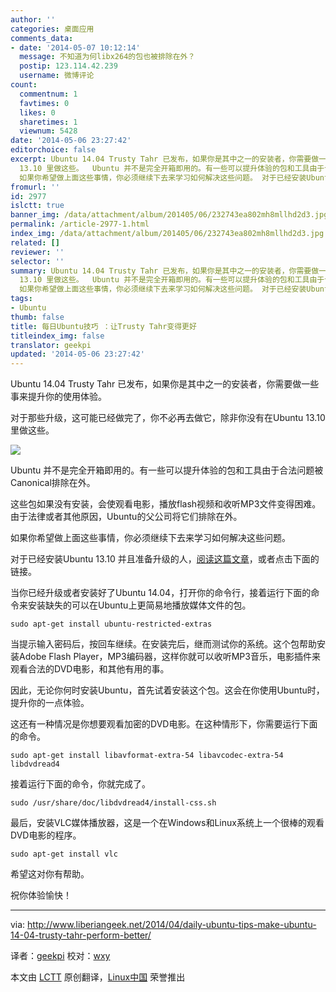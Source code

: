 ```yaml
---
author: ''
categories: 桌面应用
comments_data:
- date: '2014-05-07 10:12:14'
  message: 不知道为何libx264的包也被排除在外？
  postip: 123.114.42.239
  username: 微博评论
count:
  commentnum: 1
  favtimes: 0
  likes: 0
  sharetimes: 1
  viewnum: 5428
date: '2014-05-06 23:27:42'
editorchoice: false
excerpt: Ubuntu 14.04 Trusty Tahr 已发布，如果你是其中之一的安装者，你需要做一些事来提升你的使用体验。 对于那些升级，这可能已经做完了，你不必再去做它，除非你没有在Ubuntu
  13.10 里做这些。  Ubuntu 并不是完全开箱即用的。有一些可以提升体验的包和工具由于合法问题被Canonical排除在外。 这些包如果没有安装，会使观看电影，播放flash视频和收听MP3文件变得困难。由于法律或者其他原因，Ubuntu的父公司将它们排除在外。
  如果你希望做上面这些事情，你必须继续下去来学习如何解决这些问题。 对于已经安装Ubuntu 13.10 并且准备升级的人
fromurl: ''
id: 2977
islctt: true
banner_img: /data/attachment/album/201405/06/232743ea802mh8mllhd2d3.jpg
permalink: /article-2977-1.html
index_img: /data/attachment/album/201405/06/232743ea802mh8mllhd2d3.jpg.thumb.jpg
related: []
reviewer: ''
selector: ''
summary: Ubuntu 14.04 Trusty Tahr 已发布，如果你是其中之一的安装者，你需要做一些事来提升你的使用体验。 对于那些升级，这可能已经做完了，你不必再去做它，除非你没有在Ubuntu
  13.10 里做这些。  Ubuntu 并不是完全开箱即用的。有一些可以提升体验的包和工具由于合法问题被Canonical排除在外。 这些包如果没有安装，会使观看电影，播放flash视频和收听MP3文件变得困难。由于法律或者其他原因，Ubuntu的父公司将它们排除在外。
  如果你希望做上面这些事情，你必须继续下去来学习如何解决这些问题。 对于已经安装Ubuntu 13.10 并且准备升级的人
tags:
- Ubuntu
thumb: false
title: 每日Ubuntu技巧 ：让Trusty Tahr变得更好
titleindex_img: false
translator: geekpi
updated: '2014-05-06 23:27:42'
---
```


Ubuntu 14.04 Trusty Tahr 已发布，如果你是其中之一的安装者，你需要做一些事来提升你的使用体验。


对于那些升级，这可能已经做完了，你不必再去做它，除非你没有在Ubuntu 13.10 里做这些。


![](/data/attachment/album/201405/06/232743ea802mh8mllhd2d3.jpg)


Ubuntu 并不是完全开箱即用的。有一些可以提升体验的包和工具由于合法问题被Canonical排除在外。


这些包如果没有安装，会使观看电影，播放flash视频和收听MP3文件变得困难。由于法律或者其他原因，Ubuntu的父公司将它们排除在外。


如果你希望做上面这些事情，你必须继续下去来学习如何解决这些问题。


对于已经安装Ubuntu 13.10 并且准备升级的人，[阅读这篇文章](http://www.liberiangeek.net/2014/01/daily-ubuntu-tips-upgrade-to-ubuntu-14-04-trusty-tahr-from-13-10/)，或者点击下面的链接。


当你已经升级或者安装好了Ubuntu 14.04，打开你的命令行，接着运行下面的命令来安装缺失的可以在Ubuntu上更简易地播放媒体文件的包。



```
sudo apt-get install ubuntu-restricted-extras

```

当提示输入密码后，按回车继续。在安装完后，继而测试你的系统。这个包帮助安装Adobe Flash Player，MP3编码器，这样你就可以收听MP3音乐，电影插件来观看合法的DVD电影，和其他有用的事。


因此，无论你何时安装Ubuntu，首先试着安装这个包。这会在你使用Ubuntu时，提升你的一点体验。


这还有一种情况是你想要观看加密的DVD电影。在这种情形下，你需要运行下面的命令。



```
sudo apt-get install libavformat-extra-54 libavcodec-extra-54 libdvdread4

```

接着运行下面的命令，你就完成了。



```
sudo /usr/share/doc/libdvdread4/install-css.sh

```

最后，安装VLC媒体播放器，这是一个在Windows和Linux系统上一个很棒的观看DVD电影的程序。



```
sudo apt-get install vlc

```

希望这对你有帮助。


祝你体验愉快！




---


via: <http://www.liberiangeek.net/2014/04/daily-ubuntu-tips-make-ubuntu-14-04-trusty-tahr-perform-better/>


译者：[geekpi](https://github.com/geekpi) 校对：[wxy](https://github.com/wxy)


本文由 [LCTT](https://github.com/LCTT/TranslateProject) 原创翻译，[Linux中国](http://linux.cn/) 荣誉推出